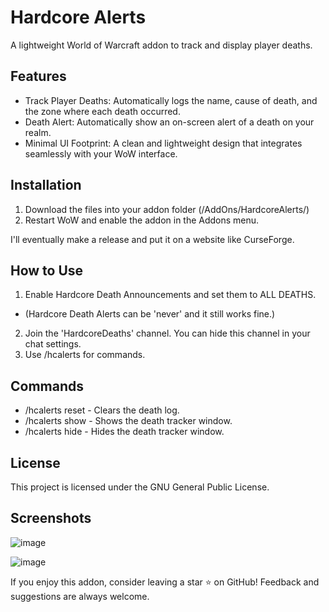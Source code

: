 # Hardcore Alerts
A lightweight World of Warcraft addon to track and display player deaths.

## Features
- Track Player Deaths: Automatically logs the name, cause of death, and the zone where each death occurred.
- Death Alert: Automatically show an on-screen alert of a death on your realm.
- Minimal UI Footprint: A clean and lightweight design that integrates seamlessly with your WoW interface.

## Installation
1. Download the files into your addon folder (/AddOns/HardcoreAlerts/)
2. Restart WoW and enable the addon in the Addons menu.

I'll eventually make a release and put it on a website like CurseForge.

## How to Use
1. Enable Hardcore Death Announcements and set them to ALL DEATHS.
* (Hardcore Death Alerts can be 'never' and it still works fine.)
2. Join the 'HardcoreDeaths' channel. You can hide this channel in your chat settings.
3. Use /hcalerts for commands.

## Commands
- /hcalerts reset    - Clears the death log.
- /hcalerts show     - Shows the death tracker window.
- /hcalerts hide     - Hides the death tracker window.

## License
This project is licensed under the GNU General Public License.

## Screenshots
![image](https://github.com/user-attachments/assets/74d67752-2300-4b1c-a1cd-6c99b1a31395)

![image](https://github.com/user-attachments/assets/9af24386-b6ab-4839-8080-83d247ea9177)


If you enjoy this addon, consider leaving a star ⭐ on GitHub! Feedback and suggestions are always welcome.
